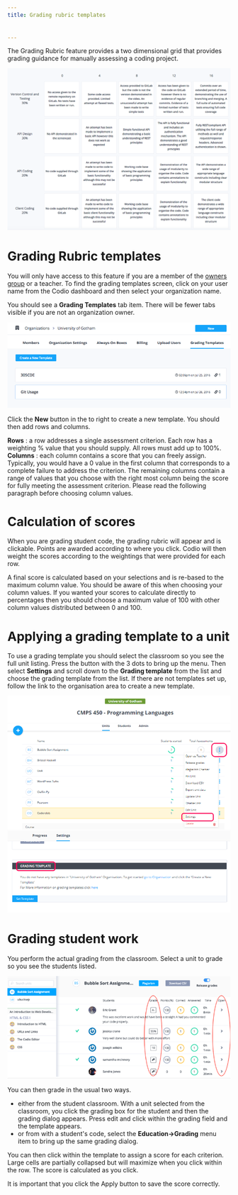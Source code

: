 ```yaml
---
title: Grading rubric templates


---
```


The Grading Rubric feature provides a two dimensional grid that provides grading guidance for manually assessing a coding project.

<img alt="rubric example" src="/img/class_administration/grading/template-example.png" class="simple"/>

# Grading Rubric templates
You will only have access to this feature if you are a member of the [owners group](/dashboard/create/adminrole) or a teacher. To find the grading templates screen, click on your user name from the Codio dashboard and then select your organization name.

You should see a **Grading Templates** tab item. There will be fewer tabs visible if you are not an organization owner.

<img alt="rubric setup" src="/img/class_administration/grading/templates.png" class="simple"/>

Click the **New** button in the to right to create a new template. You should then add rows and columns.

**Rows** : a row addresses a single assessment criterion. Each row has a weighting % value that you should supply. All rows must add up to 100%.
**Columns** : each column contains a score that you can freely assign. Typically, you would have a 0 value in the first column that corresponds to a complete failure to address the criterion. The remaining columns contain a range of values that you choose with the right most column being the score for fully meeting the assessment criterion. Please read the following paragraph before choosing column values.

# Calculation of scores
When you are grading student code, the grading rubric will appear and is clickable. Points are awarded according to where you click. Codio will then weight the scores according to the weightings that were provided for each row.

A final score is calculated based on your selections and is re-based to the maximum column value. You should be aware of this when choosing your column values. If you wanted your scores to calculate directly to percentages then you should choose a maximum value of 100 with other column values distributed between 0 and 100.


# Applying a grading template to a unit
To use a grading template you should select the classroom so you see the full unit listing. Press the button with the 3 dots to bring up the menu. Then select **Settings** and scroll down to the **Grading template** from the list and choose the grading template from the list. If there are not templates set up, follow the link to the organisation area to create a new template.

<img alt="rubric template apply" src="/img/class_administration/grading/set-template.png" class="simple"/>
<img alt="rubric template set" src="/img/class_administration/grading/grading-template.png" class="simple"/>

# Grading student work
You perform the actual grading from the classroom. Select a unit to grade so you see the students listed.

<img alt="grading with rubric" src="/img/class_administration/grading/classroom.png" class="simple"/>

You can then grade in the usual two ways.

- either from the student classroom. With a unit selected from the classroom, you click the grading box for the student and then the grading dialog appears. Press edit and click within the grading field and the template appears.
- or from with a student's code, select the **Education->Grading** menu item to bring up the same grading dialog.

You can then click within the template to assign a score for each criterion. Large cells are partially collapsed but will maximize when you click within the row. The score is calculated as you click.

It is important that you click the Apply button to save the score correctly.